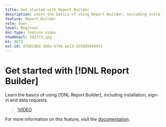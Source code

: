 ```yaml
---
title: Get started with Report Builder
description: Learn the basics of using Report Builder, including installation, sign-in and data requests.
feature: Report Builder
role: User
level: Beginner
doc-type: feature video
thumbnail: 342373.jpg
kt: 9872
exl-id: d7b81d6d-1b8a-4796-ae13-3359d5949457
---
```

# Get started with [!DNL Report Builder]

Learn the basics of using [!DNL Report Builder], including installation, sign-in and data requests.

>[!VIDEO](https://video.tv.adobe.com/v/342373/?quality=12&learn=on)

For more information on this feature, visit the [documentation](https://experienceleague.adobe.com/docs/analytics/analyze/report-builder/home.html?lang=en).
